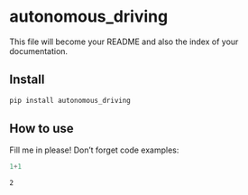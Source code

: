 autonomous_driving
================

<!-- WARNING: THIS FILE WAS AUTOGENERATED! DO NOT EDIT! -->

This file will become your README and also the index of your
documentation.

## Install

``` sh
pip install autonomous_driving
```

## How to use

Fill me in please! Don’t forget code examples:

``` python
1+1
```

    2
